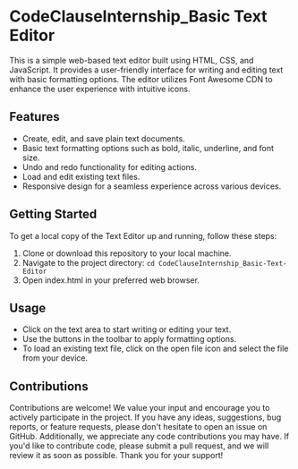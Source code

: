 # CodeClauseInternship_Basic Text Editor
This is a simple web-based text editor built using HTML, CSS, and JavaScript. It provides a user-friendly interface for writing and editing text with basic formatting options. The editor utilizes Font Awesome CDN to enhance the user experience with intuitive icons.
<h2>Features</h2>
<ul>
    <li>Create, edit, and save plain text documents.</li>
    <li>Basic text formatting options such as bold, italic, underline, and font size.</li>
    <li>Undo and redo functionality for editing actions.</li>
    <li>Load and edit existing text files.</li>
    <li>Responsive design for a seamless experience across various devices.</li>
</ul>
<h2>Getting Started</h2>
To get a local copy of the Text Editor up and running, follow these steps:
<ol>
    <li>Clone or download this repository to your local machine.</li>
    <li>Navigate to the project directory: <code>cd CodeClauseInternship_Basic-Text-Editor</code></li>
    <li>Open index.html in your preferred web browser.</li>
</ol>
<h2>Usage</h2>
<ul>
    <li>Click on the text area to start writing or editing your text.</li>
    <li>Use the buttons in the toolbar to apply formatting options.</li>
    <li>To load an existing text file, click on the open file icon and select the file from your device.</li>
</ul>
<h2>Contributions</h2>
Contributions are welcome! We value your input and encourage you to actively participate in the project. If you have any ideas, suggestions, bug reports, or feature requests, please don't hesitate to open an issue on GitHub. Additionally, we appreciate any code contributions you may have. If you'd like to contribute code, please submit a pull request, and we will review it as soon as possible. Thank you for your support!

